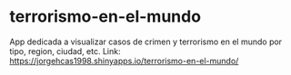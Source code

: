 # terrorismo-en-el-mundo
App dedicada a visualizar casos de crimen y terrorismo en el mundo por tipo, region, ciudad, etc. Link: https://jorgehcas1998.shinyapps.io/terrorismo-en-el-mundo/
